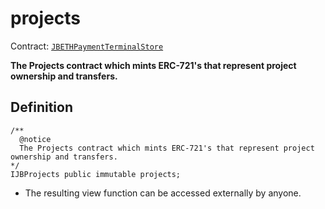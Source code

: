 # projects

Contract: [`JBETHPaymentTerminalStore`](../)​‌

**The Projects contract which mints ERC-721's that represent project ownership and transfers.**

## Definition

```solidity
/** 
  @notice 
  The Projects contract which mints ERC-721's that represent project ownership and transfers.
*/ 
IJBProjects public immutable projects;
```

* The resulting view function can be accessed externally by anyone.
